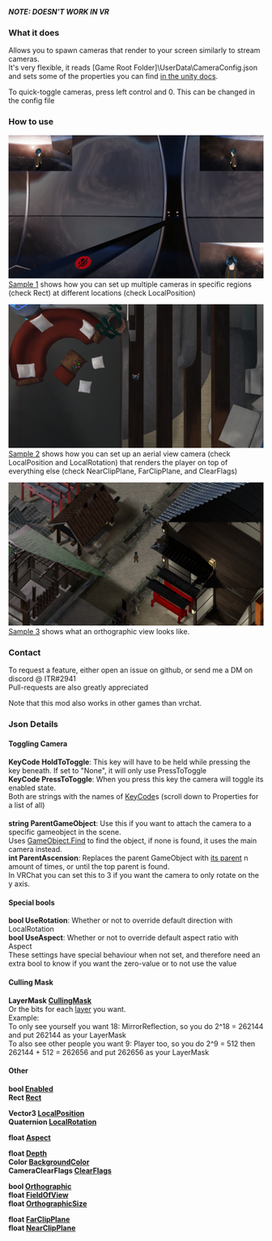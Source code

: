 ***NOTE: DOESN'T WORK IN VR***

### What it does
Allows you to spawn cameras that render to your screen similarly to stream cameras.  
It's very flexible, it reads \[Game Root Folder\]\UserData\CameraConfig.json and sets some of the properties you can find [in the unity docs](https://docs.unity3d.com/ScriptReference/Camera.html). 

To quick-toggle cameras, press left control and 0. This can be changed in the config file

### How to use

![Cameras rendereing to 3 courners of the screen](https://raw.githubusercontent.com/ITR13/ITR-sMelonCameras/master/SAMPLE1.jpg)
[Sample 1](https://github.com/ITR13/ITR-sMelonCameras/blob/master/SAMPLE1.json) shows how you can set up multiple cameras in specific regions (check Rect) at different locations (check LocalPosition)

![Two overlapping cameras rendering over the main view](https://raw.githubusercontent.com/ITR13/ITR-sMelonCameras/master/SAMPLE2.jpg)
[Sample 2](https://github.com/ITR13/ITR-sMelonCameras/blob/master/SAMPLE2.json) shows how you can set up an aerial view camera (check LocalPosition and LocalRotation) that renders the player on top of everything else (check NearClipPlane, FarClipPlane, and ClearFlags)

![An orthographic view from above](https://raw.githubusercontent.com/ITR13/ITR-sMelonCameras/master/SAMPLE3.jpg)
[Sample 3](https://github.com/ITR13/ITR-sMelonCameras/blob/master/SAMPLE3.json) shows what an orthographic view looks like.

### Contact
To request a feature, either open an issue on github, or send me a DM on discord @ ITR#2941  
Pull-requests are also greatly appreciated

Note that this mod also works in other games than vrchat.

### Json Details

#### Toggling Camera
**KeyCode HoldToToggle**: This key will have to be held while pressing the key beneath. If set to "None", it will only use PressToToggle  
**KeyCode PressToToggle**: When you press this key the camera will toggle its enabled state.  
Both are strings with the names of [KeyCode](https://docs.unity3d.com/ScriptReference/KeyCode.html)s (scroll down to Properties for a list of all)

####
**string ParentGameObject**: Use this if you want to attach the camera to a specific gameobject in the scene.  
Uses [GameObject.Find](https://docs.unity3d.com/ScriptReference/GameObject.Find.html) to find the object, if none is found, it uses the main camera instead.  
**int ParentAscension**: Replaces the parent GameObject with [its parent](https://docs.unity3d.com/ScriptReference/Transform-parent.html) n amount of times, or until the top parent is found.  
In VRChat you can set this to 3​ if you want the camera to only rotate on the y axis.  

#### Special bools
**bool UseRotation**: Whether or not to override default direction with LocalRotation  
**bool UseAspect**: Whether or not to override default aspect ratio with Aspect  
These settings have special behaviour when not set, and therefore need an extra bool to know if you want the zero-value or to not use the value

#### Culling Mask
**LayerMask [CullingMask](https://docs.unity3d.com/ScriptReference/Camera-cullingMask.html)**  
Or the bits for each [layer](http://vrchat.wikidot.com/worlds:layers) you want.  
Example:  
To only see yourself you want 18: MirrorReflection, so you do 2^18 = 262144 and put 262144 as your LayerMask  
To also see other people you want 9: Player too, so you do 2^9 = 512 then 262144 + 512 = 262656 and put 262656 as your LayerMask  

#### Other
**bool [Enabled](https://docs.unity3d.com/ScriptReference/Behaviour-enabled.html)**  
**Rect [Rect](https://docs.unity3d.com/ScriptReference/Camera-rect.html)**  

**Vector3 [LocalPosition](https://docs.unity3d.com/ScriptReference/Transform-localPosition.html)**  
**Quaternion [LocalRotation](https://docs.unity3d.com/ScriptReference/Transform-localPosition.html)**  

**float [Aspect](https://docs.unity3d.com/ScriptReference/Camera-aspect.html)**  

**float [Depth](https://docs.unity3d.com/ScriptReference/Camera-depth.html)**  
**Color [BackgroundColor](https://docs.unity3d.com/ScriptReference/Camera-backgroundColor.html)**  
**CameraClearFlags [ClearFlags](https://docs.unity3d.com/ScriptReference/Camera-clearFlags.html)**  

**bool [Orthographic](https://docs.unity3d.com/ScriptReference/Camera-orthographic.html)**  
**float [FieldOfView](https://docs.unity3d.com/ScriptReference/Camera-fieldOfView.html)**  
**float [OrthographicSize](https://docs.unity3d.com/ScriptReference/Camera-orthographicSize.html)**  

**float [FarClipPlane](https://docs.unity3d.com/ScriptReference/Camera-farClipPlane.html)**  
**float [NearClipPlane](https://docs.unity3d.com/ScriptReference/Camera-nearClipPlane.html)**  
